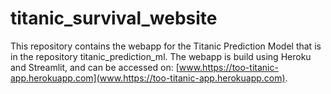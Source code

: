 # titanic_survival_website

This repository contains the webapp for the Titanic Prediction Model that is in the repository titanic_prediction_ml.
The webapp is build using Heroku and Streamlit, and can be accessed on: [www.https://too-titanic-app.herokuapp.com](www.https://too-titanic-app.herokuapp.com). 
